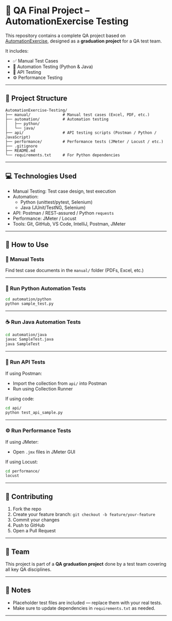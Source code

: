# 🧪 QA Final Project – AutomationExercise Testing

This repository contains a complete QA project based on [AutomationExercise](https://www.automationexercise.com/), designed as a **graduation project** for a QA test team.

It includes:
- ✅ Manual Test Cases
- 🤖 Automation Testing (Python & Java)
- 🔌 API Testing
- ⚙️ Performance Testing

---

## 📁 Project Structure

```
AutomationExercise-Testing/
├── manual/              # Manual test cases (Excel, PDF, etc.)
├── automation/          # Automation testing
│   ├── python/
│   └── java/
├── api/                 # API testing scripts (Postman / Python / JavaScript)
├── performance/         # Performance tests (JMeter / Locust / etc.)
├── .gitignore
├── README.md
└── requirements.txt     # For Python dependencies
```

---

## 💻 Technologies Used

- Manual Testing: Test case design, test execution
- Automation:
  - Python (unittest/pytest, Selenium)
  - Java (JUnit/TestNG, Selenium)
- API: Postman / REST-assured / Python `requests`
- Performance: JMeter / Locust
- Tools: Git, GitHub, VS Code, IntelliJ, Postman, JMeter

---

## 🚀 How to Use

### 📄 Manual Tests

Find test case documents in the `manual/` folder (PDFs, Excel, etc.)

---

### 🐍 Run Python Automation Tests

```bash
cd automation/python
python sample_test.py
```

---

### ☕ Run Java Automation Tests

```bash
cd automation/java
javac SampleTest.java
java SampleTest
```

---

### 🔌 Run API Tests

If using Postman:
- Import the collection from `api/` into Postman
- Run using Collection Runner

If using code:
```bash
cd api/
python test_api_sample.py
```

---

### ⚙️ Run Performance Tests

If using JMeter:
- Open `.jmx` files in JMeter GUI

If using Locust:
```bash
cd performance/
locust
```

---

## 🤝 Contributing

1. Fork the repo
2. Create your feature branch: `git checkout -b feature/your-feature`
3. Commit your changes
4. Push to GitHub
5. Open a Pull Request

---

## 👥 Team

This project is part of a **QA graduation project** done by a test team covering all key QA disciplines.

---

## 📌 Notes

- Placeholder test files are included — replace them with your real tests.
- Make sure to update dependencies in `requirements.txt` as needed.

---
